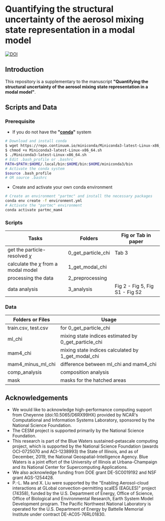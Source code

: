 # Quantifying the structural uncertainty of the aerosol mixing state representation in a modal model
[![DOI](https://zenodo.org/badge/363034210.svg)](https://zenodo.org/badge/latestdoi/363034210)

## Introduction

This repository is a supplementary to the manuscript **"Quantifying the structural uncertainty of the aerosol mixing state representation in a modal model"**.

## Scripts and Data

### Prerequisite

- If you do not have the **"[conda](https://docs.conda.io/en/latest/)"** system

```bash
# Download and install conda
$ wget https://repo.continuum.io/miniconda/Miniconda3-latest-Linux-x86_64.sh
$ chmod +x Miniconda3-latest-Linux-x86_64.sh
$ ./Miniconda3-latest-Linux-x86_64.sh
# Edit .bash_profile or .bashrc
PATH=$PATH:$HOME/.local/bin:$HOME/bin:$HOME/miniconda3/bin
# Activate the conda system
$source .bash_profile
# OR source .bashrc
```

- Create and activate your own conda environment

```bash
# Create an environment "partmc" and install the necessary packages
conda env create -f environment.yml
# Activate the "partmc" environment
conda activate partmc_mam4
```

### Scripts

| Tasks                                   | Folders            | Fig or Tab in paper      |
| --------------------------------------- | ------------------ | ------------------------ |
| get the particle-resolved $\chi$        | 0_get_particle_chi | Tab 3                    |
| calculate the $\chi$ from a modal model | 1_get_modal_chi    |                          |
| processing the data                     | 2_preprocessing    |                          |
| data analysis                           | 3_analysis         | Fig 2 - Fig 5, Fig S1 - Fig S2 |

### Data

| Folders or Files    | Usage                                                |
| ------------------- | ---------------------------------------------------- |
| train.csv, test.csv | for 0_get_particle_chi                               |
| ml_chi              | mixing state indices estimated by 0_get_particle_chi |
| mam4_chi            | mixing state indices calculated by 1_get_modal_chi   |
| mam4_minus_ml_chi   | difference between ml_chi and mam4_chi               |
| comp_analysis       | composition analysis                                 |
| mask                | masks for the hatched areas                          |

## Acknowledgements

- We would like to acknowledge high-performance computing support from Cheyenne (doi:10.5065/D6RX99HX) provided by NCAR's Computational and Information Systems Laboratory, sponsored by the National Science Foundation. 
- The CESM project is supported primarily by the National Science Foundation. 
- This research is part of the Blue Waters sustained-petascale computing project, which is supported by the National Science Foundation (awards OCI-0725070 and ACI-1238993) the State of Illinois, and as of December, 2019, the National Geospatial-Intelligence Agency. Blue Waters is a joint effort of the University of Illinois at Urbana-Champaign and its National Center for Supercomputing Applications. 
- We also acknowledge funding from DOE grant DE-SC0019192 and NSF grant AGS-1254428. 
- P.-L. Ma and X. Liu were supported by the "Enabling Aerosol-cloud interactions at GLobal convection-permitting scalES (EAGLES)" project (74358), funded by the U.S. Department of Energy, Office of Science, Office of Biological and Environmental Research, Earth System Model Development program. The Pacific Northwest National Laboratory is operated for the U.S. Department of Energy by Battelle Memorial Institute under contract DE-AC05-76RL01830.
